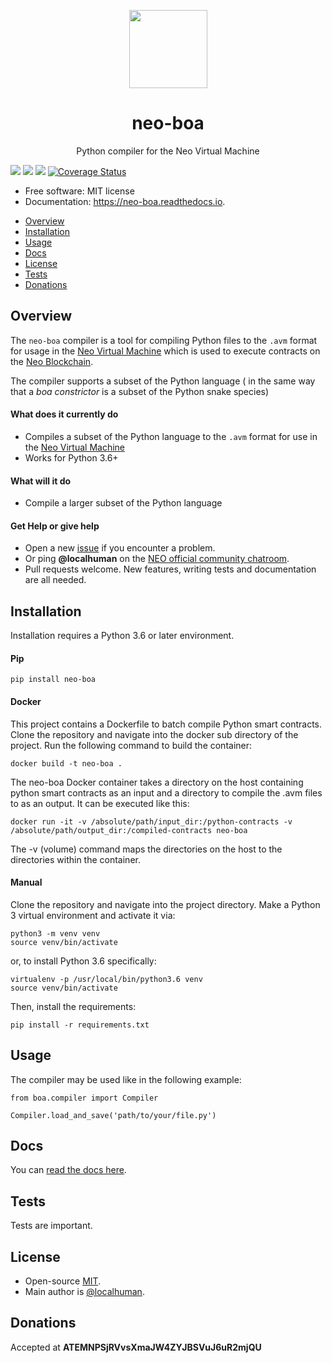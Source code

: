 <p align="center">
  <img
    src="http://res.cloudinary.com/vidsy/image/upload/v1503160820/CoZ_Icon_DARKBLUE_200x178px_oq0gxm.png"
    width="125px;">
</p>

<h1 align="center">neo-boa</h1>
<p align="center">
  Python compiler for the Neo Virtual Machine
</p>

<a href="https://pypi.python.org/pypi/neo-boa" rel="nofollow"><img src="https://img.shields.io/pypi/v/neo-boa.svg"></a>
<a href="https://travis-ci.org/CityOfZion/neo-boa" rel="nofollow"><img src="https://img.shields.io/travis/CityOfZion/neo-boa.svg"></a>
<a href="https://neo-boa.readthedocs.io/en/latest/?badge=latest" rel="nofollow"><img src="https://readthedocs.org/projects/neo-boa/badge/?version=latest"></a>
<a href='https://coveralls.io/github/CityOfZion/neo-boa?branch=wordcode'><img src='https://coveralls.io/repos/github/CityOfZion/neo-boa/badge.svg?branch=wordcode' alt='Coverage Status' /></a>
<ul>
<li>Free software: MIT license</li>
<li>Documentation: <a href="https://neo-boa.readthedocs.io" rel="nofollow">https://neo-boa.readthedocs.io</a>.</li>
</ul>



- [Overview](#overview)
- [Installation](#installation)
- [Usage](#usage)
- [Docs](#docs)
- [License](#license)
- [Tests](#tests)
- [Donations](#donations)

## Overview

The `neo-boa` compiler is a tool for compiling Python files to the `.avm` format for usage in the [Neo Virtual Machine](https://github.com/neo-project/neo-vm/) which is used to execute contracts on the [Neo Blockchain](https://github.com/neo-project/neo/).

The compiler supports a subset of the Python language ( in the same way that a _boa constrictor_ is a subset of the Python snake species)


#### What does it currently do

- Compiles a subset of the Python language to the `.avm` format for use in the [Neo Virtual Machine](https://github.com/neo-project/neo-vm)
- Works for Python 3.6+

#### What will it do

- Compile a larger subset of the Python language

#### Get Help or give help

- Open a new [issue](https://github.com/CityOfZion/neo-boa/issues/new) if you encounter a problem.
- Or ping **@localhuman** on the [NEO official community chatroom](https://discord.gg/R8v48YA).
- Pull requests welcome. New features, writing tests and documentation are all needed.


## Installation

Installation requires a Python 3.6 or later environment.

#### Pip

```
pip install neo-boa
```

#### Docker

This project contains a Dockerfile to batch compile Python smart contracts. Clone the repository and navigate into the docker sub directory of the project. Run the following command to build the container:

```
docker build -t neo-boa .
```

The neo-boa Docker container takes a directory on the host containing python smart contracts as an input and a directory to compile the .avm files to as an output. It can be executed like this:

```
docker run -it -v /absolute/path/input_dir:/python-contracts -v /absolute/path/output_dir:/compiled-contracts neo-boa
```

The -v (volume) command maps the directories on the host to the directories within the container.

#### Manual

Clone the repository and navigate into the project directory. Make a Python 3 virtual environment and activate it via:

```
python3 -m venv venv
source venv/bin/activate
```

or, to install Python 3.6 specifically:

```
virtualenv -p /usr/local/bin/python3.6 venv
source venv/bin/activate
```

Then, install the requirements:

```
pip install -r requirements.txt
```



## Usage

The compiler may be used like in the following example:

```
from boa.compiler import Compiler

Compiler.load_and_save('path/to/your/file.py')
```


## Docs

You can [read the docs here](http://neo-boa.readthedocs.io/en/latest/).


## Tests

Tests are important.


## License

- Open-source [MIT](LICENSE.md).
- Main author is [@localhuman](https://github.com/localhuman).


## Donations

Accepted at __ATEMNPSjRVvsXmaJW4ZYJBSVuJ6uR2mjQU__
